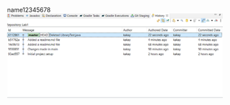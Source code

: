 name12345678
![alt text](https://github.com/khyipaf/COMP3111-lab1-2022f/blob/master/bin/Screenshot.png)
